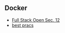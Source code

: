 ## Docker

- [Full Stack Open Sec. 12](https://fullstackopen.com/en/part12)
- [best pracs](https://snyk.io/blog/10-best-practices-to-containerize-nodejs-web-applications-with-docker/)

